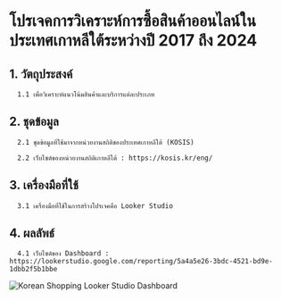 # **โปรเจคการวิเคราะห์การซื้อสินค้าออนไลน์ในประเทศเกาหลีใต้ระหว่างปี 2017 ถึง 2024**

## 1. วัตถุประสงค์

      1.1 เพื่อวิเคราะห์แนวโน้มสินค้าและบริการแต่ละประเภท

## 2. ชุดข้อมูล

      2.1 ชุดข้อมูลที่ใช้มาจากหน่วยงานสถิติของประเทศเกาหลีใต้ (KOSIS) 

      2.2 เว็บไซต์ของหน่วยงานสถิติเกาหลีใต้ : https://kosis.kr/eng/
      
## 3. เครื่องมือที่ใช้

      3.1 เครื่องมือที่ใช้ในการสร้างโปรเจคคือ Looker Studio

## 4. ผลลัพธ์

      4.1 เว็บไซต์ของ Dashboard : https://lookerstudio.google.com/reporting/5a4a5e26-3bdc-4521-bd9e-1dbb2f5b1bbe
![Korean Shopping Looker Studio Dashboard](https://github.com/user-attachments/assets/9e6aa37f-2331-4acb-bddb-24736b7c713d)
